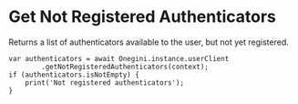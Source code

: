 
# Get Not Registered Authenticators


Returns a list of authenticators available to the user, but not yet registered.


    var authenticators = await Onegini.instance.userClient
            .getNotRegisteredAuthenticators(context);
    if (authenticators.isNotEmpty) {
        print('Not registered authenticators');
    }
